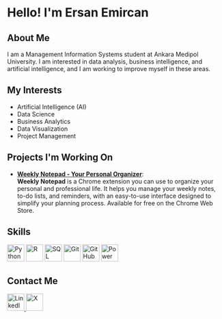 # Hello! I'm Ersan Emircan

## About Me
I am a Management Information Systems student at Ankara Medipol University. I am interested in data analysis, business intelligence, and artificial intelligence, and I am working to improve myself in these areas.

## My Interests
- Artificial Intelligence (AI)
- Data Science
- Business Analytics
- Data Visualization
- Project Management

## Projects I'm Working On
- **[Weekly Notepad - Your Personal Organizer](https://chromewebstore.google.com/detail/Weekly%20Notepad%20-%20Your%20Personal%20Organizer/amjlkabkndodobbpigfahkmapmbdkdih?hl=tr&utm_source=ext_sidebar)**:  
  **Weekly Notepad** is a Chrome extension you can use to organize your personal and professional life. It helps you manage your weekly notes, to-do lists, and reminders, with an easy-to-use interface designed to simplify your planning process. Available for free on the Chrome Web Store.

## Skills

<img src="https://cdn.jsdelivr.net/gh/devicons/devicon/icons/python/python-original.svg" alt="Python" width="40" height="40"/>
<img src="https://cdn.jsdelivr.net/gh/devicons/devicon/icons/r/r-original.svg" alt="R" width="40" height="40"/>
<img src="https://upload.wikimedia.org/wikipedia/commons/8/87/Sql_data_base_with_logo.png" alt="SQL Server" width="40" height="40"/>
<img src="https://cdn.jsdelivr.net/gh/devicons/devicon/icons/git/git-original.svg" alt="Git" width="40" height="40"/>
<img src="https://cdn.jsdelivr.net/gh/devicons/devicon/icons/github/github-original.svg" alt="GitHub" width="40" height="40"/>
<img src="https://upload.wikimedia.org/wikipedia/commons/thumb/c/cf/New_Power_BI_Logo.svg/640px-New_Power_BI_Logo.svg.png" alt="Power BI" width="40" height="40"/>

## Contact Me

<a href="https://www.linkedin.com/in/emircankula/" target="_blank">
  <img src="https://cdn.jsdelivr.net/gh/devicons/devicon/icons/linkedin/linkedin-original.svg" alt="LinkedIn" width="40" height="40"/>
</a>
<a href="https://x.com/emorcan06" target="_blank">
  <img src="https://upload.wikimedia.org/wikipedia/commons/thumb/2/2d/Twitter_X.png/640px-Twitter_X.png" alt="X" width="40" height="40"/>
</a>
